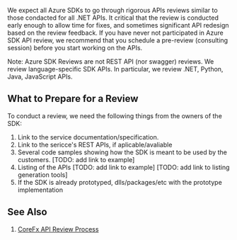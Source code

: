 We expect all Azure SDKs to go through rigorous APIs reviews similar to those condacted for all .NET APIs. 
It critical that the review is conducted early enough to allow time for fixes,
and sometimes significant API redesign based on the review feedback. 
If you have never not participated in Azure SDK API review, 
we recommend that you schedule a pre-review (consulting session) before you start working on the APIs. 

Note: Azure SDK Reviews are not REST API (nor swagger) reviews. We review language-specific SDK APIs.
In particular, we review .NET, Python, Java, JavaScript APIs.

## What to Prepare for a Review
To conduct a review, we need the following things from the owners of the SDK:
1. Link to the service documentation/specification.
2. Link to the sericce's REST APIs, if aplicable/avaliable
3. Several code samples showing how the SDK is meant to be used by the customers. [TODO: add link to example]
4. Listing of the APIs [TODO: add link to example] [TODO: add link to listing generation tools]
5. If the SDK is already prototyped, dlls/packages/etc with the prototype implementation

## See Also
1. [CoreFx API Review Process](https://github.com/dotnet/corefx/blob/master/Documentation/project-docs/api-review-process.md)

